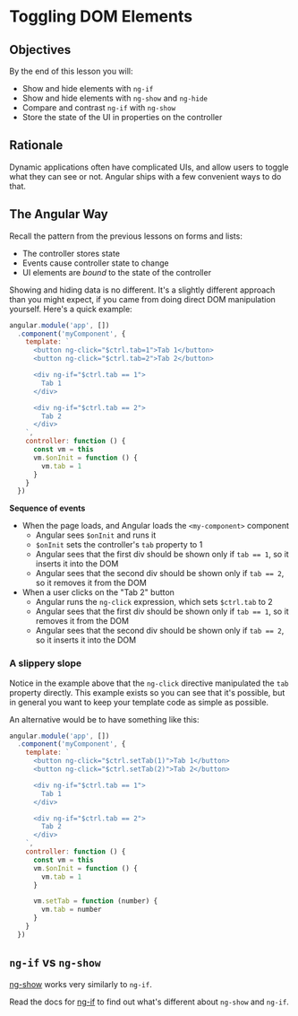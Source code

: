 # Toggling DOM Elements

## Objectives

By the end of this lesson you will:

- Show and hide elements with `ng-if`
- Show and hide elements with `ng-show` and `ng-hide`
- Compare and contrast `ng-if` with `ng-show`
- Store the state of the UI in properties on the controller

## Rationale

Dynamic applications often have complicated UIs, and allow users to toggle what they can see or not.  Angular ships with a few convenient ways to do that.

## The Angular Way

Recall the pattern from the previous lessons on forms and lists:

- The controller stores state
- Events cause controller state to change
- UI elements are _bound_ to the state of the controller

Showing and hiding data is no different.  It's a slightly different approach than you might expect, if you came from doing direct DOM manipulation yourself.  Here's a quick example:

```js
angular.module('app', [])
  .component('myComponent', {
    template: `
      <button ng-click="$ctrl.tab=1">Tab 1</button>
      <button ng-click="$ctrl.tab=2">Tab 2</button>

      <div ng-if="$ctrl.tab == 1">
        Tab 1
      </div>

      <div ng-if="$ctrl.tab == 2">
        Tab 2
      </div>
    `,
    controller: function () {
      const vm = this
      vm.$onInit = function () {
        vm.tab = 1
      }
    }
  })
```

**Sequence of events**

- When the page loads, and Angular loads the `<my-component>` component
  - Angular sees `$onInit` and runs it
  - `$onInit` sets the controller's `tab` property to 1
  - Angular sees that the first div should be shown only if `tab == 1`, so it inserts it into the DOM
  - Angular sees that the second div should be shown only if `tab == 2`, so it removes it from the DOM
- When a user clicks on the "Tab 2" button
  - Angular runs the `ng-click` expression, which sets `$ctrl.tab` to 2
  - Angular sees that the first div should be shown only if `tab == 1`, so it removes it from the DOM
  - Angular sees that the second div should be shown only if `tab == 2`, so it inserts it into the DOM

### A slippery slope

Notice in the example above that the `ng-click` directive manipulated the `tab` property directly.  This example exists so you can see that it's possible, but in general you want to keep your template code as simple as possible.

An alternative would be to have something like this:

```js
angular.module('app', [])
  .component('myComponent', {
    template: `
      <button ng-click="$ctrl.setTab(1)">Tab 1</button>
      <button ng-click="$ctrl.setTab(2)">Tab 2</button>

      <div ng-if="$ctrl.tab == 1">
        Tab 1
      </div>

      <div ng-if="$ctrl.tab == 2">
        Tab 2
      </div>
    `,
    controller: function () {
      const vm = this
      vm.$onInit = function () {
        vm.tab = 1
      }

      vm.setTab = function (number) {
        vm.tab = number
      }
    }
  })
```

## `ng-if` vs `ng-show`

[ng-show](https://docs.angularjs.org/api/ng/directive/ngShow) works very similarly to `ng-if`.  

Read the docs for [ng-if](https://docs.angularjs.org/api/ng/directive/ngIf) to find out what's different about `ng-show` and `ng-if`.
